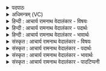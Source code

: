 <details><summary>पदपाठः</summary>

वि꣡श्वाः꣢꣯। पृ꣡त꣢꣯नाः। अ꣣भिभू꣡त꣢रम्। अ꣣भि। भू꣡त꣢꣯रम्। न꣡रः꣢꣯। स꣣जूः꣢। स꣣। जूः꣢। त꣣तक्षुः। इ꣡न्द्र꣢꣯म्। ज꣣जनुः꣢। च꣣। राज꣡से꣢। क्र꣡त्वे꣢꣯। व꣡रे꣢꣯। स्थे꣣म꣡नि꣢। आ꣣मु꣡री꣢म्। आ꣣। मु꣡री꣢꣯म्। उ꣣त꣢। उ꣣ग्र꣢म्। ओ꣡जि꣢꣯ष्ठम्। त꣣र꣡स꣢म्। त꣣रस्वि꣡न꣢म्। ३७०।
</details>

<details><summary>अधिमन्त्रम् (VC)</summary>

- इन्द्रः
- रेभः काश्यपः
- अति जगती
- निषादः
- ऐन्द्रं काण्डम्
</details>

<details><summary>हिन्दी : आचार्य रामनाथ वेदालंकार - विषयः</summary>

प्रथम मन्त्र में यह वर्णित है कि कैसे परमेश्वर और वीरपुरुष को लोग सम्राट् बनाते हैं।
</details>

<details><summary>हिन्दी : आचार्य रामनाथ वेदालंकार - पदार्थः</summary>

पदार्थान्वयभाषाः -  (विश्वाः) सब (पृतनाः) शत्रुसेनाओं को (अभिभूतरम्) अतिशय पराजित करने वाले, (वरे) उत्कृष्ट (स्थेमनि) स्थिरता में विद्यमान, (आ मुरीम्) चारों ओर प्रलयकर्ता अथवा विपदाओं के संहारक (उत) और (उग्रम्) प्रचण्ड, (ओजिष्ठम्) सबसे बढ़कर ओजस्वी, (तरसम्) तरने और तराने में समर्थ, (तरस्विनम्) अति बलवान् (इन्द्रम्) परमेश्वर वा वीरपुरुष को (नरः) प्रभुभक्त व राजभक्त लोग (सजूः) इकट्ठे मिलकर (ततक्षुः) स्तुतियों व उत्साह-वचनों से तीक्ष्ण करते हैं (च) और (राजसे) हृदय-साम्राज्य में वा राष्ट्र में राज्य करने के लिए और (क्रत्वे) कर्मयोग की प्रेरणा देने के लिए अथवा कर्म करने के लिए (जजनुः) सम्राट् के पद पर अभिषिक्त करते हैं ॥१॥ इस मन्त्र में श्लेषालङ्कार है। ‘तरसं, तरस्विनम्’ में छेकानुप्रास है ॥१॥
</details>

<details><summary>हिन्दी : आचार्य रामनाथ वेदालंकार - भावार्थः</summary>

भावार्थभाषाः -  जैसे काम, क्रोध, लोभ, मोह, दुःख, दौर्मनस्य आदि की सेनाओं के पराजेता, अविचल, प्रलयकर्ता, अति ओजस्वी, तारक, बलिष्ठ परमात्मा को उपासकजन अपना हृदय-सम्राट् बनाते हैं, वैसे ही प्रजाजन शत्रुविजयी, दृढ़संकल्पवान् विपत्तिविदारक, संकटों से तरने-तराने में समर्थ शूरवीर मनुष्य को उत्साहित करके राजा के पद पर अभिषिक्त करें ॥१॥
</details>

<details><summary>संस्कृत : आचार्य रामनाथ वेदालंकार - विषयः</summary>

अथ कीदृशं परमेश्वरं वीरपुरुषं च जनाः सम्राजं जनयन्तीत्याह।
</details>

<details><summary>संस्कृत : आचार्य रामनाथ वेदालंकार - पदार्थः</summary>

पदार्थान्वयभाषाः -  (विश्वाः) समस्ताः (पृतनाः) शत्रुसेनाः (अभिभूतरम्) अतिशयेन अभिभवितारम्, (वरे) उत्कृष्टे (स्थेमनि) स्थैर्ये विद्यमानम्। स्थिरस्य भावः स्थेमा, तस्मिन्। (मुरीम्) समन्ततः प्रलयकर्तारं, विपदां मारयितारं वा, (उत) अपि च (उग्रम्) प्रचण्डम्, (ओजिष्ठम्) अतिशयेन ओजस्विनम्, (तरसम्) तरणसमर्थम्, तारणसमर्थं वा। अत्र ‘अत्यविचमितमि० उ० ३।११७’ इत्यत्र तॄ प्लवनसन्तरणयोः धातोः पाठाभावेऽपि बाहुलकात् असच् प्रत्ययः२। (तरस्विनम्) अतिशयेन बलवन्तम्। तरस् इति बलनाम। निघं० २।९। (इन्द्रम्) परमेश्वरं वीरपुरुषं वा (नरः) उपासका जनाः प्रजाजना वा (सजूः) सजुषः परस्परं संगताः सन्तः। अत्र ‘सुपां सुलुक्० ७।१।३९’ इति जसः सुः। (ततक्षुः) स्तुतिभिरुत्साहकैर्वचनैश्च तीक्ष्णीकुर्वन्ति। (राजसे) हृदयसाम्राज्ये राष्ट्रे वा राज्यं कर्तुम् (क्रत्वे) कर्मयोगाय च। ‘जसादिषु छन्दसि वा वचनम्। अ० ७।३।१८’ वा० इति गुणविकल्पनाद् गुणाभावे यणि रूपम्। (जजनुः च) जनयन्ति च, सम्राट्पदेऽभिषिञ्चन्तीत्यर्थः ॥१॥ अत्र श्लेषालङ्कारः। ‘तरसं-तरस्विनम्’ इत्यत्र छेकानुप्रासः ॥१॥
</details>

<details><summary>संस्कृत : आचार्य रामनाथ वेदालंकार - भावार्थः</summary>

भावार्थभाषाः -  यथा कामक्रोधलोभमोहदुःखदौर्मनस्यादिसैन्यानामभिभवितारमविचलं प्रलयकर्तारमोजिष्ठं तारकं बलिष्ठं परमात्मानमुपासका जनाः स्वहृदयसम्राजं कुर्वन्ति, तथैव प्रजाजनाः शत्रूणां पराजेतारं दृढसंकल्पं विपद्विदर्तारं संकटेभ्यस्तरणतारणसमर्थं शूरं नरं समुत्साह्य राजपदेऽभिषिञ्चन्तु ॥१॥
</details>

<details><summary>संस्कृत : आचार्य रामनाथ वेदालंकार - पादटिप्पनी</summary>

टिप्पणी:   १. ऋ० ८।९७।१०, अथ० २०।५४।१ उभयत्र ‘नरः’ इत्यत्र ‘नरं’, उत्तरार्धे च ‘क्रत्वावरिष्ठं वर आमुरिमुतोग्रमोजिष्ठं तवसं तरस्विनम्’ इति पाठः। साम० ९३०। २. द्रष्टव्या, उणादिकोषस्य उक्तसूत्रे दयानन्दटीका—‘बाहुलकात् तरतीति तरसम् मांसं वा’ इति।
</details>